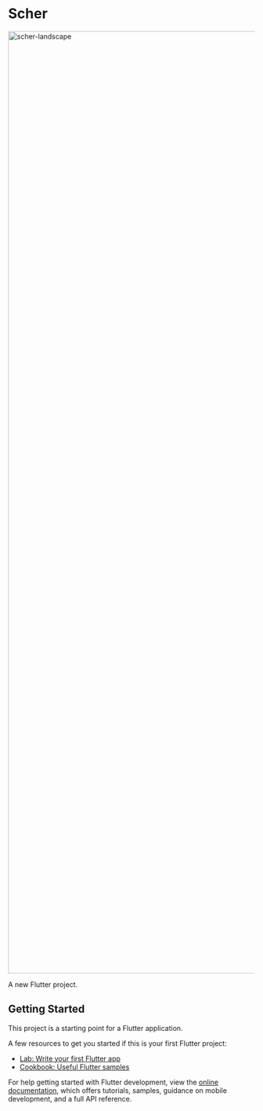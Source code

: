 # Scher
<img width="1920" alt="scher-landscape" src="https://github.com/user-attachments/assets/1a9549f8-c19e-416e-b1f4-5b6127565c55">

A new Flutter project.

## Getting Started

This project is a starting point for a Flutter application.

A few resources to get you started if this is your first Flutter project:

- [Lab: Write your first Flutter app](https://docs.flutter.dev/get-started/codelab)
- [Cookbook: Useful Flutter samples](https://docs.flutter.dev/cookbook)

For help getting started with Flutter development, view the
[online documentation](https://docs.flutter.dev/), which offers tutorials,
samples, guidance on mobile development, and a full API reference.
